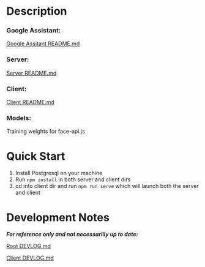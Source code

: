 # Description

### Google Assistant:
[Google Assitant README.md](googleAssistant/README.md)

### Server:
[Server README.md](server/README.md)

### Client:
[Client README.md](client/README.md)

### Models:
Training weights for face-api.js

# Quick Start
1. Install Postgresql on your machine
2. Run `npm install` in both server and client dirs
3. cd into client dir and run `npm run serve` which will launch both the server and client


# Development Notes
***For reference only and not necessarlily up to date:***

[Root DEVLOG.md](DEVLOG.md)

[Client DEVLOG.md](client/DEVLOG.md)